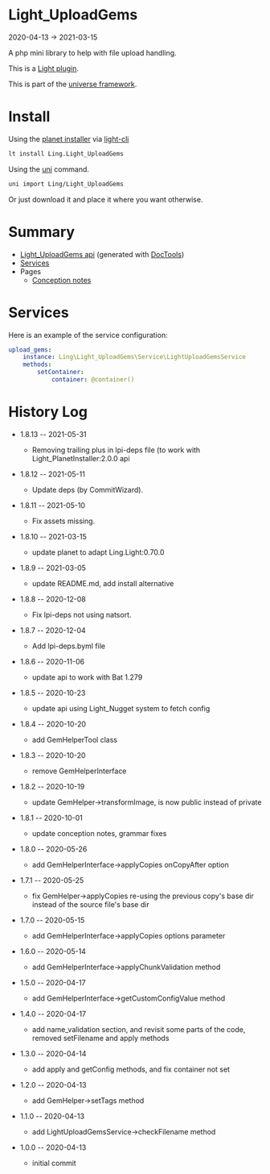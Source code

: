 Light_UploadGems
===========
2020-04-13 -> 2021-03-15



A php mini library to help with file upload handling.


This is a [Light plugin](https://github.com/lingtalfi/Light/blob/master/doc/pages/plugin.md).

This is part of the [universe framework](https://github.com/karayabin/universe-snapshot).


Install
==========
Using the [planet installer](https://github.com/lingtalfi/Light_PlanetInstaller) via [light-cli](https://github.com/lingtalfi/Light_Cli)
```bash
lt install Ling.Light_UploadGems
```

Using the [uni](https://github.com/lingtalfi/universe-naive-importer) command.
```bash
uni import Ling/Light_UploadGems
```

Or just download it and place it where you want otherwise.






Summary
===========
- [Light_UploadGems api](https://github.com/lingtalfi/Light_UploadGems/blob/master/doc/api/Ling/Light_UploadGems.md) (generated with [DocTools](https://github.com/lingtalfi/DocTools))
- [Services](#services)
- Pages
    - [Conception notes](https://github.com/lingtalfi/Light_UploadGems/blob/master/doc/pages/conception-notes.md)






Services
=========


Here is an example of the service configuration:

```yaml
upload_gems:
    instance: Ling\Light_UploadGems\Service\LightUploadGemsService
    methods:
        setContainer:
            container: @container()


```



History Log
=============

- 1.8.13 -- 2021-05-31

    - Removing trailing plus in lpi-deps file (to work with Light_PlanetInstaller:2.0.0 api

- 1.8.12 -- 2021-05-11

    - Update deps (by CommitWizard).

- 1.8.11 -- 2021-05-10

    - Fix assets missing.

- 1.8.10 -- 2021-03-15

    - update planet to adapt Ling.Light:0.70.0

- 1.8.9 -- 2021-03-05

    - update README.md, add install alternative

- 1.8.8 -- 2020-12-08

    - Fix lpi-deps not using natsort.

- 1.8.7 -- 2020-12-04

    - Add lpi-deps.byml file

- 1.8.6 -- 2020-11-06

    - update api to work with Bat 1.279
    
- 1.8.5 -- 2020-10-23

    - update api using Light_Nugget system to fetch config
    
- 1.8.4 -- 2020-10-20

    - add GemHelperTool class
    
- 1.8.3 -- 2020-10-20

    - remove GemHelperInterface

- 1.8.2 -- 2020-10-19

    - update GemHelper->transformImage, is now public instead of private
    
- 1.8.1 -- 2020-10-01

    - update conception notes, grammar fixes
    
- 1.8.0 -- 2020-05-26

    - add GemHelperInterface->applyCopies onCopyAfter option
    
- 1.7.1 -- 2020-05-25

    - fix GemHelper->applyCopies re-using the previous copy's base dir instead of the source file's base dir
    
- 1.7.0 -- 2020-05-15

    - add GemHelperInterface->applyCopies options parameter
    
- 1.6.0 -- 2020-05-14

    - add GemHelperInterface->applyChunkValidation method
    
- 1.5.0 -- 2020-04-17

    - add GemHelperInterface->getCustomConfigValue method
    
- 1.4.0 -- 2020-04-17

    - add name_validation section, and revisit some parts of the code, removed setFilename and apply methods
    
- 1.3.0 -- 2020-04-14

    - add apply and getConfig methods, and fix container not set
    
- 1.2.0 -- 2020-04-13

    - add GemHelper->setTags method
    
- 1.1.0 -- 2020-04-13

    - add LightUploadGemsService->checkFilename method
    
- 1.0.0 -- 2020-04-13

    - initial commit